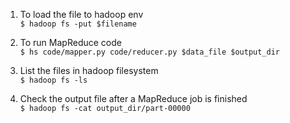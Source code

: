 1. To load the file to hadoop env<br/>
```$ hadoop fs -put $filename```

2. To run MapReduce code<br/>
```$ hs code/mapper.py code/reducer.py $data_file $output_dir```

3. List the files in hadoop filesystem<br/>
```$ hadoop fs -ls```

4. Check the output file after a MapReduce job is finished<br/>
```$ hadoop fs -cat output_dir/part-00000```

